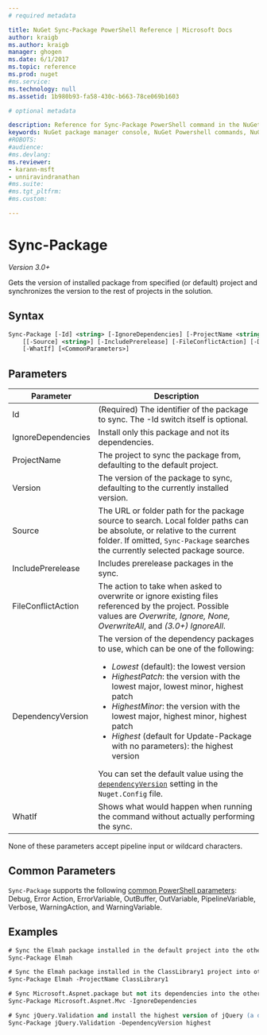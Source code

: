 ```yaml
---
# required metadata

title: NuGet Sync-Package PowerShell Reference | Microsoft Docs
author: kraigb
ms.author: kraigb
manager: ghogen
ms.date: 6/1/2017
ms.topic: reference
ms.prod: nuget
#ms.service:
ms.technology: null
ms.assetid: 1b980b93-fa58-430c-b663-78ce069b1603

# optional metadata

description: Reference for Sync-Package PowerShell command in the NuGet Package Manager Console in Visual Studio.
keywords: NuGet package manager console, NuGet Powershell commands, NuGet Powershell reference, Sync-Package
#ROBOTS:
#audience:
#ms.devlang:
ms.reviewer:
- karann-msft
- unniravindranathan
#ms.suite:
#ms.tgt_pltfrm:
#ms.custom:

---
```


# Sync-Package

*Version 3.0+*

Gets the version of installed package from specified (or default) project and synchronizes the version to the rest of projects in the solution.

## Syntax

```ps
Sync-Package [-Id] <string> [-IgnoreDependencies] [-ProjectName <string>] [[-Version] <string>]
    [[-Source] <string>] [-IncludePrerelease] [-FileConflictAction] [-DependencyVersion]
    [-WhatIf] [<CommonParameters>]
```

## Parameters

| Parameter | Description |
| --- | --- |
| Id | (Required) The identifier of the package to sync. The -Id switch itself is optional. |
| IgnoreDependencies | Install only this package and not its dependencies. |
| ProjectName | The project to sync the package from, defaulting to the default  project. |
| Version | The version of the package to sync, defaulting to the currently installed version. |
| Source | The URL or folder path for the package source to search. Local folder paths can be absolute, or relative to the current folder. If omitted, `Sync-Package` searches the currently selected package source. |
| IncludePrerelease | Includes prerelease packages in the sync. |
| FileConflictAction | The action to take when asked to overwrite or ignore existing files referenced by the project. Possible values are *Overwrite, Ignore, None, OverwriteAll*, and *(3.0+)* *IgnoreAll*. |
| DependencyVersion | The version of the dependency packages to use, which can be one of the following:<br/><ul><li>*Lowest* (default): the lowest version</li><li>*HighestPatch*: the version with the lowest major, lowest minor, highest patch</li><li>*HighestMinor*: the version with the lowest major, highest minor, highest patch</li><li>*Highest* (default for Update-Package with no parameters): the highest version</li></ul>You can set the default value using the [`dependencyVersion`](../Schema/nuget-config-file.md#config-section) setting in the `Nuget.Config` file. |
| WhatIf | Shows what would happen when running the command without actually performing the sync. |

None of these parameters accept pipeline input or wildcard characters.

## Common Parameters

`Sync-Package` supports the following [common PowerShell parameters](http://go.microsoft.com/fwlink/?LinkID=113216): Debug, Error Action, ErrorVariable, OutBuffer, OutVariable, PipelineVariable, Verbose, WarningAction, and WarningVariable.

## Examples

```ps
# Sync the Elmah package installed in the default project into the other projects in the solution
Sync-Package Elmah

# Sync the Elmah package installed in the ClassLibrary1 project into other projects in the solution
Sync-Package Elmah -ProjectName ClassLibrary1

# Sync Microsoft.Aspnet.package but not its dependencies into the other projects in the solution
Sync-Package Microsoft.Aspnet.Mvc -IgnoreDependencies

# Sync jQuery.Validation and install the highest version of jQuery (a dependency) from the package source    
Sync-Package jQuery.Validation -DependencyVersion highest
```
